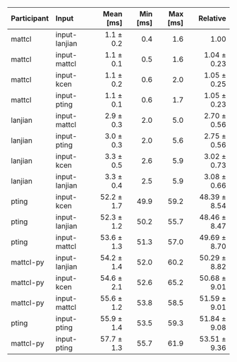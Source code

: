 | Participant | Input | Mean [ms] | Min [ms] | Max [ms] | Relative |
|:---|:---|---:|---:|---:|---:|
| mattcl | input-lanjian | 1.1 ± 0.2 | 0.4 | 1.6 | 1.00 |
| mattcl | input-mattcl | 1.1 ± 0.1 | 0.5 | 1.6 | 1.04 ± 0.23 |
| mattcl | input-kcen | 1.1 ± 0.2 | 0.6 | 2.0 | 1.05 ± 0.25 |
| mattcl | input-pting | 1.1 ± 0.1 | 0.6 | 1.7 | 1.05 ± 0.23 |
| lanjian | input-mattcl | 2.9 ± 0.3 | 2.0 | 5.0 | 2.70 ± 0.56 |
| lanjian | input-pting | 3.0 ± 0.3 | 2.0 | 5.6 | 2.75 ± 0.56 |
| lanjian | input-kcen | 3.3 ± 0.5 | 2.6 | 5.9 | 3.02 ± 0.73 |
| lanjian | input-lanjian | 3.3 ± 0.4 | 2.5 | 5.9 | 3.08 ± 0.66 |
| pting | input-kcen | 52.2 ± 1.7 | 49.9 | 59.2 | 48.39 ± 8.54 |
| pting | input-lanjian | 52.3 ± 1.2 | 50.2 | 55.7 | 48.46 ± 8.47 |
| pting | input-mattcl | 53.6 ± 1.3 | 51.3 | 57.0 | 49.69 ± 8.70 |
| mattcl-py | input-lanjian | 54.2 ± 1.4 | 52.0 | 60.2 | 50.29 ± 8.82 |
| mattcl-py | input-kcen | 54.6 ± 2.1 | 52.6 | 65.2 | 50.68 ± 9.01 |
| mattcl-py | input-mattcl | 55.6 ± 1.2 | 53.8 | 58.5 | 51.59 ± 9.01 |
| pting | input-pting | 55.9 ± 1.4 | 53.5 | 59.3 | 51.84 ± 9.08 |
| mattcl-py | input-pting | 57.7 ± 1.3 | 55.7 | 61.9 | 53.51 ± 9.36 |
